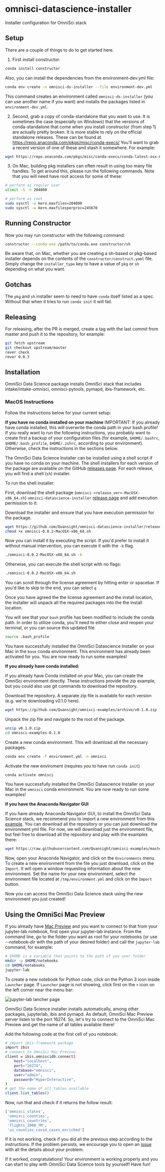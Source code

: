 # omnisci-datascience-installer
Installer configuration for OmniSci stack

## Setup

There are a couple of things to do to get started here.

1. First install constructor:

```sh
conda install constructor
```

Also, you can install the dependencies from the environment-dev.yml file:

```sh
conda env create -n omnisci-ds-installer --file environment-dev.yml
```

This command creates an environment called `omnisci-ds-installer` (you can use
another name if you want) and installs the packages listed in `environment-dev.yml`.

2. Second, grab a copy of conda-standalone that you want to use.
   It is sometimes the case (especially on Windows) that the versions of
   conda-standalone that come when you install constructor (from step 1)
   are actually pretty broken. It is more stable to rely on the official
   standalone releases. These can be found at https://repo.anaconda.com/pkgs/misc/conda-execs/
   You'll want to grab a recent version of one of these and stash it somewhere.
   For example:

```sh
wget https://repo.anaconda.com/pkgs/misc/conda-execs/conda-latest-osx-64.exe
```

3. On Mac, building pkg installers can often result in using too many file handles.
   To get around this, please run the following commands. Note that you will need
   have root access for some of these:

```sh
# perform as regular user
ulimit -S -n 204800

# perform as root
sudo sysctl -w kern.maxfiles=204800
sudo sysctl -w kern.maxfilesperproc=245670
```


## Running Constructor

Now you may run constructor with the following command:

```sh
constructor --conda-exe /path/to/conda.exe constructor/sh
```

Be aware that, on Mac, whether you are creating a sh-based or pkg-based installer
depends on the contents of the `constructor/construct.yaml` file.  Simply change
the `installer_type` key to have a value of `pkg` or `sh` depending on what you want.

## Gotchas

The `pkg` and `sh` installer seem to need to have `conda` itself listed as a spec.
Without that when it tries to run `conda init` it will fail.


## Releasing

For releasing, after the PR is merged, create a tag with the last commit from master and
push it to the repository, for example:

```sh
git fetch upstream
git checkout upstream/master
rever check
rever 0.0.3
```


## Installation

OmniSci Data Science package installs OmniSci stack that includes intake/intake-omnisci, omnisci-pytools, pymapd, ibis-framework, etc.


### MacOS Instructions

Follow the instructions below for your current setup:

**If you have no conda installed on your machine**
IMPORTANT: If you already have conda installed, this will overwrite the conda path in your bash profile! If you really want to run the following instructions, you probably want to create first a backup of your configuration files (for example, `$HOME/.bashrc`, `$HOME/.bash_profile`, `$HOME/.zshrc`, according to your environment). Otherwise, check the instructions in the sections below.

The OmniSci Data Science Installer can be installed using a shell script if you have no conda on your machine. The shell installers for each version of the package are available on the GitHub  [releases page](https://github.com/Quansight/omnisci-datascience-installer/releases/). For each release, you will find a shell (`sh`) installer.


To run the shell installer:

First, download the shell package (`omnisci-<release_ver>-MacOSX-x86_64.sh`) `omnisci-datascience-installer` [release page](https://github.com/Quansight/omnisci-datascience-installer/releases/) and add execution permission to it:

Download the installer and ensure that you have execution permission for the package.
```sh
wget https://github.com/Quansight/omnisci-datascience-installer/releases/download/0.0.2/omnisci-0.0.2-MacOSX-x86_64.sh
chmod +x omnisci-0.0.2-MacOSX-x86_64.sh
```

Now you can install it by executing the script. If you'd prefer to install it without manual intervention, you can execute it with the `-b` flag.
```sh
./omnisci-0.0.2-MacOSX-x86_64.sh -b
```
Otherwise, you can execute the shell script with no flags:

```sh
./omnisci-0.0.2-MacOSX-x86_64.sh
```


You can scroll through the license agreement by hitting enter or spacebar. If you'd like to skip to the end, you can select `q`

Once you have agreed the the license agreement and the install location, the installer will unpack all the required packages into the the install location.

You will see that your `bash` profile has been modified to include the conda path. In order to utilize conda, you'll need to either close and reopen your terminal, or you can source this updated file.

```sh
source .bash_profile
```

You have successfully installed the OmniSci Datascience Installer on your Mac in the `base` conda environment. This environment has already been activated for you. You are now ready to run some examples!


**If you already have conda installed:**

If you already have Conda installed on your Mac, you can create the OmniSci environment directly. These instructions provide the zip example, but you could also use git commands to download the repository.

Download the repository. A separate zip file is available for each version (e.g. we're downloading v0.1.0 here).

```sh
wget https://github.com/Quansight/omnisci-examples/archive/v0.1.0.zip
```
Unpack the zip file and navigate to the root of the package.
```sh
unzip v0.1.0.zip
cd omnisci-examples-0.1.0
```

Create a new conda environment. This will download all the necessary packages.
```sh
conda env create -f environment.yml -n omnisci
```
Activate the new enviroment (requires you to have run `conda init`)
```sh
conda activate omnisci
```
You have successfully installed the OmniSci Datascience Installer on your Mac in the `omnisci` conda environment. You are now ready to run some examples!



**If you have the Anaconda Navigator GUI**

If you have already Anaconda Navigator GUI, to install the OmniSci Data Science stack, we recommend you to import a new environment from this [example](https://github.com/Quansight/omnisci-examples). You can download all the repository or you can just download the environment.yml file. For now, we will download just the environment file, but feel free to download all the repository and play with the examples there:

```sh
wget https://raw.githubusercontent.com/Quansight/omnisci-examples/master/environment.yml -O /tmp/environment.yml
```

Now, open your Anaconda Navigator, and click on the `Environments` menu. To create a new environment from the file you just download, click on the `Import`. It will open a window requesting information about the new environment. Set the name for your new environment, select the environment file located at `/tmp/environment.yml` and click on the `Import` button.

Now you can access the OmniSci Data Science stack using the new environment you just created!

## Using the OmniSci Mac Preview

If you already have [Mac Preview](https://www.omnisci.com/mac-preview) and you want to connect to that from your jupyter-lab notebook, first open your jupyter-lab instance. From the command line, go to the folder you want as root for your notebooks (or use --notebook-dir with the path of your desired folder) and call the `jupyter-lab` command, for example:

```sh
# $HOME is a variable that points to the path of you user folder
mkdir -p $HOME/notebooks
cd $HOME/notebooks
jupyter-lab
```

To create a new notebook for Python code, click on the Python 3 icon inside `Launcher` page. If `Launcher` page is not showing, click first on the `+` icon on the left corner near the menu bar:

![jupyter-lab lancher page](https://user-images.githubusercontent.com/5209757/95106626-bd2d6880-0706-11eb-8d61-b76cbdf5b253.png)

OmniSci Data Science installer installs automatically, among other packages, jupyterlab, ibis and pymapd. As default, OmniSci Mac Preview server listen to the port 16274. So, let's try to connect to the OmniSci Mac Preview and get the name of all tables available there!

Add the following code at the first cell of you notebook:

```sh
# import ibis-framework package
import ibis
# connect to OmniSci Mac Preview
client = ibis.omniscidb.connect(
    host="localhost",
    port="16274",
    database="omnisci",
    user="admin",
    password="HyperInteractive",
)
# get the name of all tables available
client.list_tables()
```

Now, run that and check if it returns the follow result:

```sh
['omnisci_states',
 'omnisci_counties',
 'omnisci_countries',
 'flights_2008_7M',
 'us_counties_covid_cases_enriched']
```

If it is not working, check if you did all the previous step according to the instructions. If the problem persists, we encourage you to open an [issue](https://github.com/Quansight/omnisci-datascience-installer/issues) with all the details about your problem.

If it worked, congratulations! Your environment is working properly and you can start to play with OmniSci Data Science tools by yourself! Have fun!
